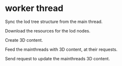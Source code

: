 # worker thread

Sync the lod tree structure from the main thread.

Download the resources for the lod nodes.

Create 3D content.

Feed the mainthreads with 3D content, at their requests.

Send request to update the mainthreads 3D content.

